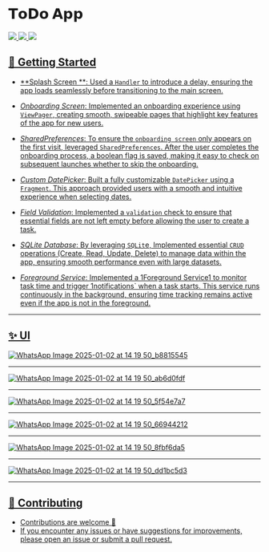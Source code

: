 # 𝗧𝗼𝗗𝗼 𝗔𝗽𝗽

<div align="start">
     <a href="https://api.visitorbadge.io/api/visitors?path=ChatterBox-AI-App&label=People%20who%20visited%20this%20page&countColor=%23263759" target="_blank">
        <img src="https://api.visitorbadge.io/api/visitors?path=ChatterBox-AI-App&label=People%20who%20visited%20this%20page&countColor=%23263759" target="_blank" />
    </a>
    <a href="https://www.linkedin.com/in/soliman-mahmoud-2a844125b/" target="_blank">
        <img src="https://img.shields.io/badge/LinkedIn-0077B5?style=for-the-badge&logo=linkedin&logoColor=white" target="_blank" />
    </a>
  <a href="mailto:soliiimahmoud70@gmail.com">
    <img src="https://img.shields.io/badge/Gmail-333333?style=for-the-badge&logo=gmail&logoColor=red" />
</div>

## 🚀 Getting Started

- **Splash Screen **: Used a `Handler` to introduce a delay, ensuring the app loads seamlessly before transitioning to the main screen.

- *Onboarding Screen*:  Implemented an onboarding experience using `ViewPager`, creating smooth, swipeable pages that highlight key features of the app for new users.

- *SharedPreferences*: To ensure the `onboarding screen` only appears on the first visit, leveraged `SharedPreferences`. After the user completes the onboarding process, a boolean flag is saved, making it easy to check on subsequent launches whether to skip the onboarding.

- *Custom DatePicker*: Built a fully customizable `DatePicker` using a `Fragment`. This approach provided users with a smooth and intuitive experience when selecting dates.

- *Field Validation*:  Implemented a `validation` check to ensure that essential fields are not left empty before allowing the user to create a task.

- *SQLite Database*: By leveraging `SQLit`e, Implemented essential `CRUD` operations (Create, Read, Update, Delete) to manage data within the app, ensuring smooth performance even with large datasets.

- *Foreground Service*: Implemented a 1Foreground Service1 to monitor task time and trigger 1notifications` when a task starts. This service runs continuously in the background, ensuring time tracking remains active even if the app is not in the foreground.
<hr>
  

## ✨ UI

![WhatsApp Image 2025-01-02 at 14 19 50_b8815545](https://github.com/user-attachments/assets/8d4e98da-a8b1-426e-bbce-3de5b79e6697)


<hr>

![WhatsApp Image 2025-01-02 at 14 19 50_ab6d0fdf](https://github.com/user-attachments/assets/9226567e-6e95-49dc-8362-581baf67edb8)

<hr>

![WhatsApp Image 2025-01-02 at 14 19 50_5f54e7a7](https://github.com/user-attachments/assets/32fd41d1-86b0-469d-a1f4-2e6e26aa4ef5)

<hr>

![WhatsApp Image 2025-01-02 at 14 19 50_66944212](https://github.com/user-attachments/assets/82119665-be90-4f91-bd27-398887ad27d7)

<hr>

![WhatsApp Image 2025-01-02 at 14 19 50_8fbf6da5](https://github.com/user-attachments/assets/279ad4b3-9e58-4bc0-92ae-09182417617a)

<hr>

![WhatsApp Image 2025-01-02 at 14 19 50_dd1bc5d3](https://github.com/user-attachments/assets/b6431b7d-7855-425d-b23c-c74ec038ef5a)


<hr>

## 🚨 Contributing

- Contributions are welcome 💜
- If you encounter any issues or have suggestions for improvements, please open an issue or submit a pull request.

